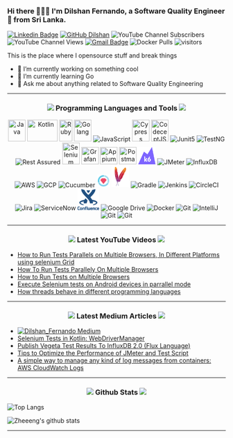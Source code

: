 <!-- Your title -->

### Hi there 👨🏻‍💻 I'm Dilshan Fernando, a Software Quality Engineer 🚀 from Sri Lanka.

[![Linkedin Badge](https://img.shields.io/badge/-Dilshan%20Fernando-blue?style=social&logo=Linkedin&logoColor=blue&link=https://www.linkedin.com/in/dilshan-fernando7/)](https://www.linkedin.com/in/dilshan-fernando7/)
[![GitHub Dilshan](https://img.shields.io/github/followers/dilshan5?label=follow&style=social)](https://github.com/dilshan5)
![YouTube Channel Subscribers](https://img.shields.io/youtube/channel/subscribers/UCGk2bfpY2AB6AWdXx7p8hAg?style=social)
![YouTube Channel Views](https://img.shields.io/youtube/channel/views/UCGk2bfpY2AB6AWdXx7p8hAg?style=social)
[![Gmail Badge](https://img.shields.io/badge/-dilshan.fdo-c14438?style=social&logo=Gmail&logoColor=red&link=mailto:dilshan.fdo@gmail.com)](mailto:dilshan.fdo@gmail.com)
![Docker Pulls](https://img.shields.io/docker/pulls/dilshan7fdo/jmeter-docker)
![visitors](https://visitor-badge.glitch.me/badge?page_id=page.id&left_color=green&right_color=red)

This is the place where I opensource stuff and break things

- 🔭 I’m currently working on something cool
- 🌱 I’m currently learning Go
- 💬 Ask me about anything related to Software Quality Engineering

---
<h3 align="center"><img src="https://img.icons8.com/material/24/26e07f/programming.png"/></a> Programming Languages and
Tools <a href= "https://github.com/dilshan5/"><img src="https://img.icons8.com/material/24/26e07f/hammer.png"/></a></h3>

<p align="center">
<img title="Java" height="50" src = 'https://www.vectorlogo.zone/logos/java/java-vertical.svg' width='40'/>
<img title="Kotlin" height="50" src = 'https://www.vectorlogo.zone/logos/kotlinlang/kotlinlang-ar21.svg' width='70'/>
<img title="Ruby" height="50" src = 'https://www.vectorlogo.zone/logos/ruby-lang/ruby-lang-vertical.svg' width='30'/>
<img title="Golang"  height="50" src = 'https://www.vectorlogo.zone/logos/golang/golang-icon.svg' width='40'/>
<img title="JavaScript" src = 'https://www.vectorlogo.zone/logos/javascript/javascript-ar21.svg' width='90'/>
<img title="Cypress" height="50" src = 'https://raw.githubusercontent.com/simple-icons/simple-icons/master/icons/cypress.svg' width='40'/>
<img title="CodeceptJS" height="50" src = 'https://codecept.io/logo.svg' width='40'/>
<img title="Junit5" src = 'https://raw.githubusercontent.com/simple-icons/simple-icons/master/icons/junit5.svg' width='40'/>
<img title="TestNG" src = 'https://static.javatpoint.com/tutorial/testng/images/testng-tutorial.png' width='40'/>
<img title="Rest Assured" src = 'https://rest-assured.io/img/logo-transparent.png' width='40'/>
<img title="Selenium" height="50" src = 'https://raw.githubusercontent.com/detain/svg-logos/master/svg/selenium-logo.svg' width='40'/>
<img title="Grafana" height="40" src = 'https://www.vectorlogo.zone/logos/grafana/grafana-icon.svg' width='40'/>
<img title="Appium" height="40" src="https://raw.githubusercontent.com/detain/svg-logos/master/svg/appium.svg" width='40'/>
<img title="Postman" height="40" src="https://www.vectorlogo.zone/logos/getpostman/getpostman-icon.svg" width='40'/>
<img title="K6" height="40" src="https://raw.githubusercontent.com/cncf/landscape/master/hosted_logos/k6.svg" width='40'/>
<img title="JMeter" src="https://upload.wikimedia.org/wikipedia/en/e/e6/Apache_JMeter_Logo.svg" width='90'/>
<img title="InfluxDB" src="https://upload.wikimedia.org/wikipedia/commons/thumb/c/c6/Influxdb_logo.svg/640px-Influxdb_logo.svg.png" width='140'/>
<img title="AWS" src="https://www.vectorlogo.zone/logos/amazon_aws/amazon_aws-ar21.svg" width='80'/>
<img title="GCP" src="https://www.vectorlogo.zone/logos/google_cloud/google_cloud-ar21.svg" width='80'/>
<img title="Cucumber"  src="https://www.vectorlogo.zone/logos/cucumberio/cucumberio-ar21.svg" width='80'/>
<img title="RSpec" src="https://raw.githubusercontent.com/vscode-icons/vscode-icons/master/icons/file_type_rspec.svg" width='30'/>
<img title="Maven" height="50" src = 'https://raw.githubusercontent.com/vscode-icons/vscode-icons/master/icons/file_type_maven.svg' width='40'/>
<img title="Gradle" src = 'https://www.vectorlogo.zone/logos/gradle/gradle-ar21.svg' width='70'/>
<img title="Jenkins" src = 'https://www.vectorlogo.zone/logos/jenkins/jenkins-icon.svg' width='40'/>
<img title="CircleCI" src = 'https://www.vectorlogo.zone/logos/circleci/circleci-ar21.svg' width='100'/>
<img title="Jira" src = 'https://www.vectorlogo.zone/logos/atlassian_jira/atlassian_jira-ar21.svg' width='100'/>
<img title="ServiceNow" src = 'https://www.vectorlogo.zone/logos/servicenow/servicenow-ar21.svg' width='100'/>
<img title="Confluence" src = 'https://raw.githubusercontent.com/devicons/devicon/master/icons/confluence/confluence-original-wordmark.svg' width='50'/>
<img title="Google Drive" src = 'https://www.vectorlogo.zone/logos/google_drive/google_drive-icon.svg' width='40'/>
<img title="Docker" src = 'https://www.vectorlogo.zone/logos/docker/docker-icon.svg' width='50'/>
<img title="Git" src = 'https://www.vectorlogo.zone/logos/github/github-ar21.svg' width='100'/>
<img title="IntelliJ" src = 'https://raw.githubusercontent.com/gilbarbara/logos/master/logos/intellij-idea.svg' width='40'/>
<img title="Git" src = 'https://www.vectorlogo.zone/logos/slack/slack-ar21.svg' width='90'/>
<img title="Git" src = 'https://raw.githubusercontent.com/detain/svg-logos/master/svg/microsoft-teams.svg' width='40'/>
</p>



---
<h3 align="center"><a href="https://www.youtube.com/c/BryanJenksTech?sub_confirmation=1"><img src="https://img.icons8.com/material-outlined/30/689d6a/youtube-play.png"/></a>
Latest YouTube
Videos <a href="https://www.youtube.com/c/BryanJenksTech?sub_confirmation=1"><img src="https://img.icons8.com/material-outlined/30/689d6a/youtube-play.png"/></a></h3>

<!-- YOUTUBE:START -->

- [How to Run Tests Parallels on Multiple Browsers, In Different Platforms using selenium Grid](https://www.youtube.com/watch?v=gcWs8mF8w7M)
- [How To Run Tests Parallely On Multiple Browsers](https://www.youtube.com/watch?v=hr-c43m9T1g)
- [How to Run Tests on Multiple Browsers](https://www.youtube.com/watch?v=nM0mZD-7j5g)
- [Execute Selenium tests on Android devices in parrallel mode](https://www.youtube.com/watch?v=gkluYfHlCQY)
- [How threads behave in different programming languages](https://www.youtube.com/watch?v=8kihMPlbiMM)

<!-- YOUTUBE:END -->

---
<h3 align="center"><a href="https://medium.com/@tallguyjenks"><img src="https://img.icons8.com/ios-filled/30/689d6a/medium-new.png"/></a>
Latest Medium
Articles <a href="https://medium.com/@tallguyjenks"><img src="https://img.icons8.com/ios-filled/30/689d6a/medium-new.png"/></a></h3>

<!-- ARTICLES:START -->

- [![Dilshan_Fernando Medium](https://github-readme-medium.vercel.app/?username=dilshan-fdo)](https://medium.com/@dilshan-fdo)
- [Selenium Tests in Kotlin: WebDriverManager](https://dilshan-fdo.medium.com/selenium-tests-in-kotlin-webdrivermanager-a76026ab95d9)
- [Publish Vegeta Test Results To InfluxDB 2.0 (Flux Language)](https://dilshan-fdo.medium.com/publish-vegeta-test-results-to-influxdb-2-0-flux-language-d18f5763c81f)
- [Tips to Optimize the Performance of JMeter and Test Script](https://dilshan-fdo.medium.com/tips-to-optimize-performance-in-jmeter-and-test-script-734642692383)
- [A simple way to manage any kind of log messages from containers: AWS CloudWatch Logs](https://dilshan-fdo.medium.com/a-simple-way-to-manage-any-kind-of-log-messages-from-containers-aws-cloudwatch-logs-99fe7ba481c4)

<!-- ARTICLES:END -->

---

<h3 align="center"><a href= "https://github.com/dilshan5/"><img src="https://img.icons8.com/material-outlined/30/689d6a/cafe.png"/></a>
Github
Stats <a href= "https://github.com/dilshan5/"><img src="https://img.icons8.com/external-wanicon-two-tone-wanicon/64/000000/external-stats-online-shopping-wanicon-two-tone-wanicon.png"/></a></h3>

<!--START_SECTION:activity-->
![Top Langs](https://github-readme-stats.vercel.app/api/top-langs/?username=dilshan5&layout=compact&hide=css,html&langs_count=16&theme=merko)

![Zheeeng's github stats](https://github-readme-stats.vercel.app/api?username=dilshan5&count_private=true&show_icons=true&theme=merko&include_all_commits=true)
<!--END_SECTION:activity-->

---



